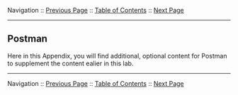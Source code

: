Navigation :: [Previous Page](LTRDEV-1100-05a3-PyCharm-Ex2.md) :: [Table of Contents](LTRDEV-1100-00-Intro.md#table-of-contents) :: [Next Page](LTRDEV-1100-05b2-Postman-Ex1.md)

---

## Postman

Here in this Appendix, you will find additional, optional content for Postman to supplement the content ealier in this
lab.

---

Navigation :: [Previous Page](LTRDEV-1100-05a3-PyCharm-Ex2.md) :: [Table of Contents](LTRDEV-1100-00-Intro.md#table-of-contents) :: [Next Page](LTRDEV-1100-05b2-Postman-Ex1.md)
